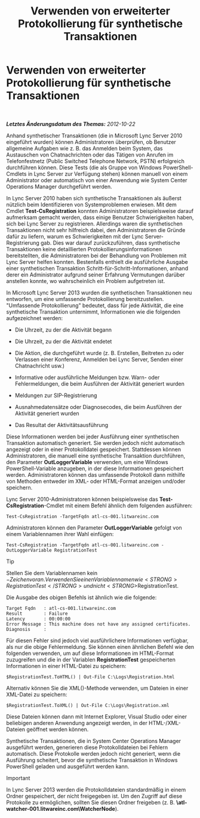 ﻿---
title: Verwenden von erweiterter Protokollierung für synthetische Transaktionen
TOCTitle: Verwenden von erweiterter Protokollierung für synthetische Transaktionen
ms:assetid: 32714a71-9f42-4d5b-a508-e176d8f08bbf
ms:mtpsurl: https://technet.microsoft.com/de-de/library/JJ204798(v=OCS.15)
ms:contentKeyID: 49293607
ms.date: 05/19/2016
mtps_version: v=OCS.15
ms.translationtype: HT
---

# Verwenden von erweiterter Protokollierung für synthetische Transaktionen

 

_**Letztes Änderungsdatum des Themas:** 2012-10-22_

Anhand synthetischer Transaktionen (die in Microsoft Lync Server 2010 eingeführt wurden) können Administratoren überprüfen, ob Benutzer allgemeine Aufgaben wie z. B. das Anmelden beim System, das Austauschen von Chatnachrichten oder das Tätigen von Anrufen im Telefonfestnetz (Public Switched Telephone Network, PSTN) erfolgreich durchführen können. Diese Tests (die als Gruppe von Windows PowerShell-Cmdlets in Lync Server zur Verfügung stehen) können manuell von einem Administrator oder automatisch von einer Anwendung wie System Center Operations Manager durchgeführt werden.

In Lync Server 2010 haben sich synthetische Transaktionen als äußerst nützlich beim Identifizieren von Systemproblemen erwiesen. Mit dem Cmdlet **Test-CsRegistration** konnten Administratoren beispielsweise darauf aufmerksam gemacht werden, dass einige Benutzer Schwierigkeiten haben, sich bei Lync Server zu registrieren. Allerdings waren die synthetischen Transaktionen nicht sehr hilfreich dabei, den Administratoren die Gründe dafür zu liefern, warum es Schwierigkeiten mit der Lync Server-Registrierung gab. Dies war darauf zurückzuführen, dass synthetische Transaktionen keine detaillierten Protokollierungsinformationen bereitstellten, die Administratoren bei der Behandlung von Problemen mit Lync Server helfen konnten. Bestenfalls enthielt die ausführliche Ausgabe einer synthetischen Transaktion Schritt-für-Schritt-Informationen, anhand derer ein Administrator aufgrund seiner Erfahrung Vermutungen darüber anstellen konnte, wo wahrscheinlich ein Problem aufgetreten ist.

In Microsoft Lync Server 2013 wurden die synthetischen Transaktionen neu entworfen, um eine umfassende Protokollierung bereitzustellen. "Umfassende Protokollierung" bedeutet, dass für jede Aktivität, die eine synthetische Transaktion unternimmt, Informationen wie die folgenden aufgezeichnet werden:

  - Die Uhrzeit, zu der die Aktivität begann

  - Die Uhrzeit, zu der die Aktivität endetet

  - Die Aktion, die durchgeführt wurde (z. B. Erstellen, Beitreten zu oder Verlassen einer Konferenz, Anmelden bei Lync Server, Senden einer Chatnachricht usw.)

  - Informative oder ausführliche Meldungen bzw. Warn- oder Fehlermeldungen, die beim Ausführen der Aktivität generiert wurden

  - Meldungen zur SIP-Registrierung

  - Ausnahmedatensätze oder Diagnosecodes, die beim Ausführen der Aktivität generiert wurden

  - Das Resultat der Aktivitätsausführung

Diese Informationen werden bei jeder Ausführung einer synthetischen Transaktion automatisch generiert. Sie werden jedoch nicht automatisch angezeigt oder in einer Protokolldatei gespeichert. Stattdessen können Administratoren, die manuell eine synthetische Transaktion durchführen, den Parameter **OutLoggerVariable** verwenden, um eine Windows PowerShell-Variable anzugeben, in der diese Informationen gespeichert werden. Administratoren können das umfassende Protokoll dann mithilfe von Methoden entweder im XML- oder HTML-Format anzeigen und/oder speichern.

Lync Server 2010-Administratoren können beispielsweise das **Test-CsRegistration**-Cmdlet mit einem Befehl ähnlich dem folgenden ausführen:

    Test-CsRegistration -TargetFqdn atl-cs-001.litwareinc.com

Administratoren können den Parameter **OutLoggerVariable** gefolgt von einem Variablennamen ihrer Wahl einfügen:

    Test-CsRegistration -TargetFqdn atl-cs-001.litwareinc.com -OutLoggerVariable RegistrationTest


> [!TIP]
> Stellen Sie dem Variablennamen kein $-Zeichen voran. Verwenden Sie einen Variablennamen wie <STRONG>RegistrationTest</STRONG> und nicht <STRONG>$RegistrationTest</STRONG>.



Die Ausgabe des obigen Befehls ist ähnlich wie die folgende:

    Target Fqdn   : atl-cs-001.litwareinc.com
    Result        : Failure
    Latency       : 00:00:00
    Error Message : This machine does not have any assigned certificates.
    Diagnosis     :

Für diesen Fehler sind jedoch viel ausführlichere Informationen verfügbar, als nur die obige Fehlermeldung. Sie können einen ähnlichen Befehl wie den folgenden verwenden, um auf diese Informationen im HTML-Format zuzugreifen und die in der Variablen **RegistrationTest** gespeicherten Informationen in einer HTML-Datei zu speichern:

    $RegistrationTest.ToHTML() | Out-File C:\Logs\Registration.html

Alternativ können Sie die XML()-Methode verwenden, um Dateien in einer XML-Datei zu speichern:

    $RegistrationTest.ToXML() | Out-File C:\Logs\Registration.xml

Diese Dateien können dann mit Internet Explorer, Visual Studio oder einer beliebigen anderen Anwendung angezeigt werden, in der HTML-/XML-Dateien geöffnet werden können.

Synthetische Transaktionen, die in System Center Operations Manager ausgeführt werden, generieren diese Protokolldateien bei Fehlern automatisch. Diese Protokolle werden jedoch nicht generiert, wenn die Ausführung scheitert, bevor die synthetische Transaktion in Windows PowerShell geladen und ausgeführt werden kann.


> [!IMPORTANT]
> In Lync Server 2013 werden die Protokolldateien standardmäßig in einem Ordner gespeichert, der nicht freigegeben ist. Um den Zugriff auf diese Protokolle zu ermöglichen, sollten Sie diesen Ordner freigeben (z.&nbsp;B. <STRONG>\\atl-watcher-001.litwareinc.com\WatcherNode</STRONG>).


